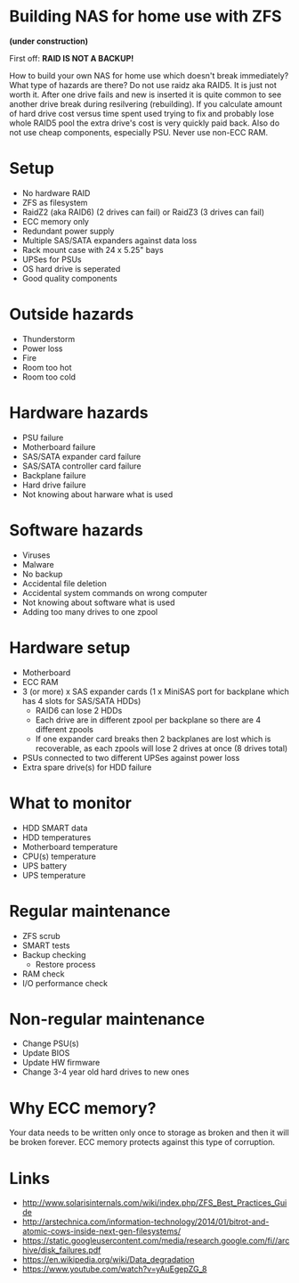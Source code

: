# Building NAS for home use with ZFS
**(under construction)**

First off: **RAID IS NOT A BACKUP!**

How to build your own NAS for home use which doesn't break immediately? What type of hazards are there? 
Do not use raidz aka RAID5. It is just not worth it. After one drive fails and new is inserted it is quite common to see another drive break during resilvering (rebuilding). If you calculate amount of hard drive cost versus time spent used trying to fix and probably lose whole RAID5 pool the extra drive's cost is very quickly paid back. Also do not use cheap components, especially PSU. Never use non-ECC RAM.

# Setup
* No hardware RAID
* ZFS as filesystem
* RaidZ2 (aka RAID6) (2 drives can fail) or RaidZ3 (3 drives can fail)
* ECC memory only
* Redundant power supply
* Multiple SAS/SATA expanders against data loss
* Rack mount case with 24 x 5.25" bays
* UPSes for PSUs
* OS hard drive is seperated
* Good quality components
 
# Outside hazards
* Thunderstorm
* Power loss
* Fire
* Room too hot
* Room too cold

# Hardware hazards
* PSU failure
* Motherboard failure
* SAS/SATA expander card failure
* SAS/SATA controller card failure
* Backplane failure
* Hard drive failure
* Not knowing about harware what is used
 
# Software hazards
* Viruses
* Malware
* No backup
* Accidental file deletion
* Accidental system commands on wrong computer
* Not knowing about software what is used
* Adding too many drives to one zpool
 
# Hardware setup
* Motherboard
* ECC RAM
* 3 (or more) x SAS expander cards (1 x MiniSAS port for backplane which has 4 slots for SAS/SATA HDDs)
  * RAID6 can lose 2 HDDs
  * Each drive are in different zpool per backplane so there are 4 different zpools
  * If one expander card breaks then 2 backplanes are lost which is recoverable, as each zpools will lose 2 drives at once (8 drives total)
* PSUs connected to two different UPSes against power loss
* Extra spare drive(s) for HDD failure

# What to monitor
* HDD SMART data
* HDD temperatures
* Motherboard temperature
* CPU(s) temperature
* UPS battery
* UPS temperature

# Regular maintenance
* ZFS scrub
* SMART tests
* Backup checking 
  * Restore process
* RAM check
* I/O performance check

# Non-regular maintenance
* Change PSU(s)
* Update BIOS
* Update HW firmware
* Change 3-4 year old hard drives to new ones

# Why ECC memory?
Your data needs to be written only once to storage as broken and then it will be broken forever. ECC memory protects against this type of corruption.

# Links
* http://www.solarisinternals.com/wiki/index.php/ZFS_Best_Practices_Guide
* http://arstechnica.com/information-technology/2014/01/bitrot-and-atomic-cows-inside-next-gen-filesystems/
* https://static.googleusercontent.com/media/research.google.com/fi//archive/disk_failures.pdf
* https://en.wikipedia.org/wiki/Data_degradation
* https://www.youtube.com/watch?v=yAuEgepZG_8
